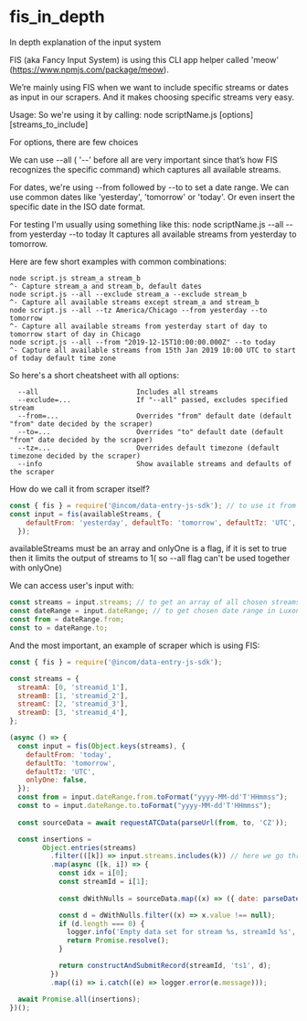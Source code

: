 # fis_in_depth
In depth explanation of the input system

FIS (aka Fancy Input System) is using this CLI app helper called 'meow' (https://www.npmjs.com/package/meow).

We’re mainly using FIS when we want to include specific streams or dates as input in our scrapers. And it makes choosing specific streams very easy.

Usage:
So we're using it by calling:
node scriptName.js [options] [streams_to_include]

For options, there are few choices

We can use --all ( '--' before all are very important since that’s how FIS recognizes the specific command) which captures all available streams. 

For dates, we're using --from followed by --to to set a date range.
We can use common dates like 'yesterday', 'tomorrow' or 'today'. Or even insert the specific date in the ISO date format.

For testing I'm usually using something like this: 
node scriptName.js --all --from yesterday --to today
It captures all available streams from yesterday to tomorrow.

Here are few short examples with common combinations:
```
node script.js stream_a stream_b
^- Capture stream_a and stream_b, default dates
node script.js --all --exclude stream_a --exclude stream_b
^- Capture all available streams except stream_a and stream_b
node script.js --all --tz America/Chicago --from yesterday --to tomorrow
^- Capture all available streams from yesterday start of day to tomorrow start of day in Chicago
node script.js --all --from "2019-12-15T10:00:00.000Z" --to today
^- Capture all available streams from 15th Jan 2019 10:00 UTC to start of today default time zone
```
So here's a short cheatsheet with all options:
```
  --all                        Includes all streams
  --exclude=...                If "--all" passed, excludes specified stream
  --from=...                   Overrides "from" default date (default "from" date decided by the scraper)
  --to=...                     Overrides "to" default date (default "from" date decided by the scraper)
  --tz=...                     Overrides default timezone (default timezone decided by the scraper)
  --info                       Show available streams and defaults of the scraper
```

How do we call it from scraper itself?
```javascript 
const { fis } = require('@incom/data-entry-js-sdk'); // to use it from our SDK
const input = fis(availableStreams, {
    defaultFrom: 'yesterday', defaultTo: 'tomorrow', defaultTz: 'UTC', onlyOne: false,
  });
```
availableStreams must be an array and onlyOne is a flag, if it is set to true then it limits the output of streams to 1( so --all flag can't be used together with onlyOne)

We can access user's input with:
```javascript
const streams = input.streams; // to get an array of all chosen streams
const dateRange = input.dateRange; // to get chosen date range in Luxon's DateTime format
const from = dateRange.from;
const to = dateRange.to;
```
And the most important, an example of scraper which is using FIS:
```javascript 
const { fis } = require('@incom/data-entry-js-sdk');

const streams = {
  streamA: [0, 'streamid_1'],
  streamB: [1, 'streamid_2'],
  streamC: [2, 'streamid_3'],
  streamD: [3, 'streamid_4'],
};

(async () => {
  const input = fis(Object.keys(streams), {
    defaultFrom: 'today',
    defaultTo: 'tomorrow',
    defaultTz: 'UTC',
    onlyOne: false,
  });
  const from = input.dateRange.from.toFormat("yyyy-MM-dd'T'HHmmss");
  const to = input.dateRange.to.toFormat("yyyy-MM-dd'T'HHmmss");
  
  const sourceData = await requestATCData(parseUrl(from, to, 'CZ'));

  const insertions = 
        Object.entries(streams)
          .filter(([k]) => input.streams.includes(k)) // here we go through all chosen streams
          .map(async ([k, i]) => {
            const idx = i[0];
            const streamId = i[1];
            
            const dWithNulls = sourceData.map((x) => ({ date: parseDate(x.DF, x.TF), value: getValue(x, idx) }));

            const d = dWithNulls.filter((x) => x.value !== null);
            if (d.length === 0) {
              logger.info('Empty data set for stream %s, streamId %s', k, streamId);
              return Promise.resolve();
            }

            return constructAndSubmitRecord(streamId, 'ts1', d);
          })
          .map((i) => i.catch((e) => logger.error(e.message)));

  await Promise.all(insertions);
})();
```

